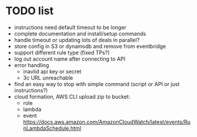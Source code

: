 # TODO list
- instructions need default timeout to be longer
- complete documentation and install/setup commands 
- handle timeout or updating lots of deals in parallel?
- store config in S3 or dynamodb and remove from eventbridge
- support different rule type (fixed TPs?)
- log out account name after connecting to API
- error handling
  - inavlid api key or secret
  - 3c URL unreachable
- find an easy way to stop with simple command (script or API or just instructions?)
- cloud formation, AWS CLI upload zip to bucket:
  - role
  - lambda
  - event
  https://docs.aws.amazon.com/AmazonCloudWatch/latest/events/RunLambdaSchedule.html